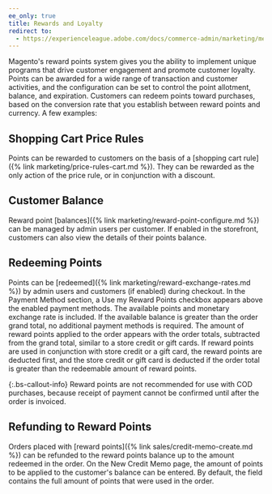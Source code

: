 ```yaml
---
ee_only: true
title: Rewards and Loyalty
redirect to:
  - https://experienceleague.adobe.com/docs/commerce-admin/marketing/merchandising/reward-points/rewards-loyalty.html
---
```


Magento's reward points system gives you the ability to implement unique programs that drive customer engagement and promote customer loyalty. Points can be awarded for a wide range of transaction and customer activities, and the configuration can be set to control the point allotment, balance, and expiration. Customers can redeem points toward purchases, based on the conversion rate that you establish between reward points and currency. A few examples:

## Shopping Cart Price Rules

Points can be rewarded to customers on the basis of a [shopping cart rule]({% link marketing/price-rules-cart.md %}). They can be rewarded as the only action of the price rule, or in conjunction with a discount.

## Customer Balance

Reward point [balances]({% link marketing/reward-point-configure.md %}) can be managed by admin users per customer. If enabled in the storefront, customers can also view the details of their points balance.

## Redeeming Points

Points can be [redeemed]({% link marketing/reward-exchange-rates.md %}) by admin users and customers (if enabled) during checkout. In the Payment Method section, a Use my Reward Points checkbox appears above the enabled payment methods. The available points and monetary exchange rate is included. If the available balance is greater than the order grand total, no additional payment methods is required. The amount of reward points applied to the order appears with the order totals, subtracted from the grand total, similar to a store credit or gift cards. If reward points are used in conjunction with store credit or a gift card, the reward points are deducted first, and the store credit or gift card is deducted if the order total is greater than the redeemable amount of reward points.

{:.bs-callout-info}
Reward points are not recommended for use with COD purchases, because receipt of payment cannot be confirmed until after the order is invoiced.

## Refunding to Reward Points

Orders placed with [reward points]({% link sales/credit-memo-create.md %}) can be refunded to the reward points balance up to the amount redeemed in the order. On the New Credit Memo page, the amount of points to be applied to the customer's balance can be entered. By default, the field contains the full amount of points that were used in the order.
